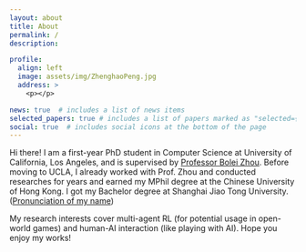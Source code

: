 ```yaml
---
layout: about
title: About
permalink: /
description: 

profile:
  align: left
  image: assets/img/ZhenghaoPeng.jpg
  address: >
    <p></p>

news: true  # includes a list of news items
selected_papers: true # includes a list of papers marked as "selected={true}"
social: true  # includes social icons at the bottom of the page
---
```


Hi there! I am a first-year PhD student in Computer Science at University of California, Los Angeles, and is supervised by [Professor Bolei Zhou](https://boleizhou.github.io).
Before moving to UCLA, I already worked with Prof. Zhou and conducted researches for years and earned my MPhil degree at the Chinese University of Hong Kong. I got my Bachelor degree at Shanghai Jiao Tong University. ([Pronunciation of my name](pronunciation))


My research interests cover multi-agent RL (for potential usage in open-world games) and human-AI interaction (like playing with AI). 
Hope you enjoy my works!

